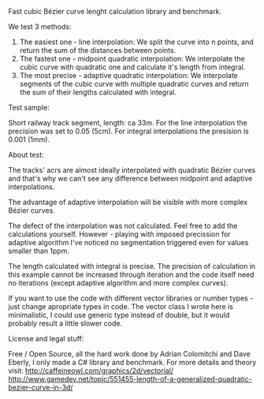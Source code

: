 ﻿Fast cubic Bézier curve lenght calculation library and benchmark.

We test 3 methods:
1. The easiest one - line interpolation: We split the curve into n points, and return the sum of the distances between points.
2. The fastest one - midpoint quadratic interpolation: We interpolate the cubic curve with quadratic one and calculate it's length from integral.
3. The most precise - adaptive quadratic interpolation: We interpolate segments of the cubic curve with multiple quadratic curves
   and return the sum of their lengths calculated with integral.

Test sample:

Short railway track segment, length: ca 33m.
For the line interpolation the precision was set to 0.05 (5cm).
For integral interpolations the presision is 0.001 (1mm).

About test:

The tracks' acrs are almost ideally interpolated with quadratic Bézier curves and that's why we can't see any difference between midpoint and adaptive interpolations.

The advantage of adaptive interpolation will be visible with more complex Bézier curves.

The defect of the interpolation was not calculated. Feel free to add the calculations yourself. However - playing with imposed precission for adaptive algorithm I've noticed no segmentation triggered even for values smaller than 1ppm.

The length calculated with integral is precise. The precision of calculation in this example cannot be increased through iteration and the code itself need no iterations (except adaptive algorithm and more complex curves).

If you want to use the code with different vector libraries or number types - just change apropriate types in code. The vector class I wrote here is minimalistic, I could use generic type instead of double, but it would probably result a little slower code.

License and legal stuff:

Free / Open Source, all the hard work done by Adrian Colomitchi and Dave Eberly, I only made a C# library and benchmark.
For more details and theory visit:
http://caffeineowl.com/graphics/2d/vectorial/
http://www.gamedev.net/topic/551455-length-of-a-generalized-quadratic-bezier-curve-in-3d/
